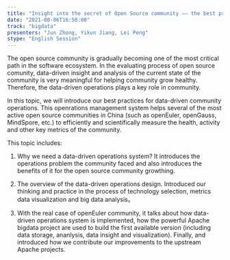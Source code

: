 ```yaml
---
title: "Insight into the secret of Open Source community —— the best practise for data-driven community operations"
date: "2021-08-06T16:50:00" 
track: "bigdata"
presenters: "Jun Zhong, Yikun Jiang, Lei Peng"
stype: "English Session"
---
```

The open source community is gradually becoming one of the most critical path in the software ecosystem. In the evaluating process of open source comunity, data-driven insight and analysis of the current state of the community is very meaningful for helping community grow healthy. Therefore, the data-driven operations plays a key role in community.
 

 In this topic, we will introduce our best practices for data-driven community operations. This openrations management system helps several of the most active open source communities in China (such as openEuler, openGauss, MindSpore, etc.) to efficiently and scientifically measure the health, activity and other key metrics of the community.
 

 This topic includes:
 1. Why we need a data-driven operations system? It introduces the operations problem the community faced and also introduces the benefits of it for the open source community growthing.
 

 2. The overview of the data-driven operations design. Introduced our thinking and practice in the process of technology selection, metrics data visualization and big data analysis。
 

 3. With the real case of openEuler community, it talks about how data-driven operations system is implemented, how the powerful Apache bigdata project are used to build the first available version (including data storage, ananlysis, data insight and visualization). Finally, and introduced how we contribute our improvements to the upstream Apache projects.